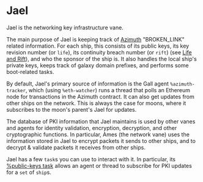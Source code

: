 # Jael

Jael is the networking key infrastructure vane.

The main purpose of Jael is keeping track of [Azimuth](../../identity) "BROKEN_LINK" related information. For each ship, this consists of its public keys, its key revision number (or `life`), its continuity breach number (or `rift`) (see [Life and Rift](../../../urbit-id/concepts/life-and-rift.md)), and who the sponsor of the ship is. It also handles the local ship's private keys, keeps track of galaxy domain prefixes, and performs some boot-related tasks.

By default, Jael's primary source of information is the Gall agent `%azimuth-tracker`, which (using `%eth-watcher`) runs a thread that polls an Ethereum node for transactions in the Azimuth contract. It can also get updates from other ships on the network. This is always the case for moons, where it subscribes to the moon's parent's Jael for updates.

The database of PKI information that Jael maintains is used by other vanes and agents for identity validation, encryption, decryption, and other cryptographic functions. In particular, Ames (the network vane) uses the information stored in Jael to encrypt packets it sends to other ships, and to decrypt & validate packets it receives from other ships.

Jael has a few `task`s you can use to interact with it. In particular, its [%public-keys task](reference/tasks.md#public-keys) allows an agent or thread to subscribe for PKI updates for a `set` of `ship`s.

